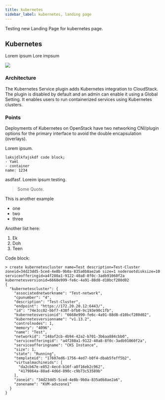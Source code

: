 ```yaml
---
title: kubernetes
sidebar_label: kubernetes, landing page
---
```

T﻿esting new Landing Page for kubernetes page.

## Kubernetes

L﻿orem ipsum Lore impsum

![](/img/capc.png)

### Architecture

The Kubernetes Service plugin adds Kubernetes integration to CloudStack. The plugin is disabled by default and an admin can enable it using a Global Setting. It enables users to run containerized services using Kubernetes clusters.

### Points

Deployments of Kubernetes on OpenStack have two networking CNI/plugin options for the primary interface to avoid the double encapsulation (overlays).

L﻿orem ipsum.

`l﻿aksjdlkfajskdf code block;`\
`-﻿ Yaml`\
`-﻿ container`\
`name: 1234`

a﻿sdfasf. Loreim ipsum testing.

> S﻿ome Quote.

T﻿his is another example

* o﻿ne
* t﻿wo 
* t﻿hree

A﻿nother list here:

1. E﻿k
2. D﻿oh
3. T﻿een

C﻿ode block:

```
> create kubernetescluster name=Test description=Test-Cluster zoneid=34d23dd5-5ced-4e8b-9b0a-835a0b8ae2a6 size=1 noderootdisksize=10 serviceofferingid=a4f280a1-9122-40a8-8f0c-3adb91060f2a kubernetesversionid=6668e999-fe6c-4a91-88d8-d10bcf280d02
{
  "kubernetescluster": {
    "associatednetworkname": "Test-network",
    "cpunumber": "4",
    "description": "Test-Cluster",
    "endpoint": "https://172.20.20.12:6443/",
    "id": "74e3cc02-bbf7-438f-bfb0-9c193e90c1fb",
    "kubernetesversionid": "6668e999-fe6c-4a91-88d8-d10bcf280d02",
    "kubernetesversionname": "v1.13.2",
    "controlnodes": 1,
    "memory": "4096",
    "name": "Test",
    "networkid": "148af2cb-4b94-42a2-b701-3b6aa884cbb0",
    "serviceofferingid": "a4f280a1-9122-40a8-8f0c-3adb91060f2a",
    "serviceofferingname": "CKS Instance",
    "size": 1,
    "state": "Running",
    "templateid": "17607ed6-1756-4ed7-b0f4-dbab5feff5b2",
    "virtualmachineids": [
      "da2cb67e-e852-4ecd-b16f-a8f16eb2c962",
      "4179864a-88ad-4d6d-890c-c9b73c53589b"
    ],
    "zoneid": "34d23dd5-5ced-4e8b-9b0a-835a0b8ae2a6",
    "zonename": "KVM-advzone1"
  }
}
```

```

```
